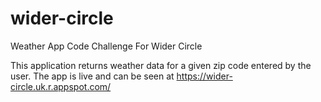 # wider-circle
Weather App Code Challenge For Wider Circle

This application returns weather data for a given zip code entered by the user. 
The app is live and can be seen at https://wider-circle.uk.r.appspot.com/
